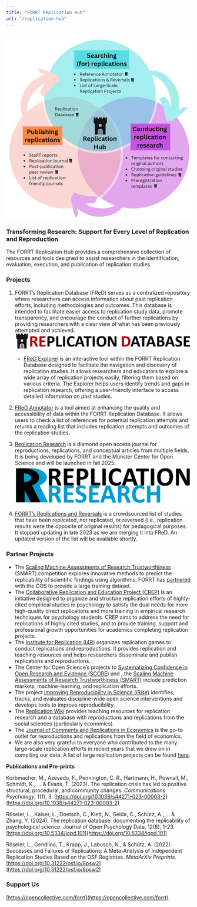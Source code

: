 ```yaml
---
title: "FORRT Replication Hub"
url: "/replication-hub"
---
```


<br>

<img src="rep_hub_framework.webp" /> 

### **Transforming Research: Support for Every Level of Replication and Reproduction**

The FORRT Replication Hub provides a comprehensive collection of resources and tools designed to assist researchers in the identification, evaluation, execution, and publication of replication studies.

### **Projects**

1. FORRT’s Replication Database (FReD) serves as a centralized repository where researchers can access information about past replication efforts, including methodologies and outcomes. This database is intended to facilitate easier access to replication study data, promote transparency, and encourage the conduct of further replications by providing researchers with a clear view of what has been previously attempted and achieved.  
   <img src="fred.webp" /> 


   - [FReD Explorer](/apps/fred_explorer.html) is an interactive tool within the FORRT Replication Database designed to facilitate the navigation and discovery of replication studies. It allows researchers and educators to explore a wide array of replication projects easily, filtering them based on various criteria. The Explorer helps users identify trends and gaps in replication research, offering a user-friendly interface to access detailed information on past studies.

2. [FReD Annotator](/apps/fred_annotator.html) is a tool aimed at enhancing the quality and accessibility of data within the FORRT Replication Database. It allows users to check a list of references for potential replication attempts and returns a reading list that includes replication attempts and outcomes of the replication studies.

3. [Replication Research](http://replicationresearch.org) is a diamond open access journal for reproductions, replications, and conceptual articles from multiple fields. It is being developed by FORRT and the Münster Center for Open Science and will be launched in fall 2025\.  
   <img src="rep_research.webp" /> 

4. [FORRT’s Replications and Reversals](/reversals/) is a crowdsourced list of studies that have been replicated, not replicated, or reversed (i.e., replication results were the opposite of original results) for pedagogical purposes. It stopped updating in late 2023 as we are merging it into FReD. An updated version of the list will be available shortly.

### **Partner Projects**

* The [Scaling Machine Assessments of Research Trustworthiness](https://www.cos.io/about/news/cos-expands-score-program-efforts) (SMART) competition explores innovative methods to predict the replicability of scientific findings using algorithms. FORRT has [partnered](https://www.cos.io/blog/cos-and-forrt-partner-to-increase-discoverability-and-usability-of-replication-evidence) with the COS to provide a large training dataset.  
* The [Collaborative Replication and Education Project (CREP)](https://forrt.org/glossary/vbeta/collaborative-replication-and-educa/) is an initiative designed to organize and structure replication efforts of highly-cited empirical studies in psychology to satisfy the dual needs for more high-quality direct replications and more training in empirical research techniques for psychology students. CREP aims to address the need for replications of highly cited studies, and to provide training, support and professional growth opportunities for academics completing replication projects.  
* The [Institute for Replication (I4R)](https://forrt.org/replication-hub/i4replication.org) organizes replication games to conduct replications and reproductions. It provides replication and teaching resources and helps researchers disseminate and publish replications and reproductions.  
* The Center for Open Science’s projects to [Systematizing Confidence in Open Research and Evidence (SCORE)](https://www.cos.io/score) and , the [Scaling Machine Assessments of Research Trustworthiness (SMART)](https://www.cos.io/about/news/cos-expands-score-program-efforts)  include prediction markets, machine-learning, and replication efforts.  
* The project [Improving Reproducibility in Science (iRise)](https://camarades.shinyapps.io/dev-irise-soles/) identifies, tracks, and evaluates discipline-wide open science interventions and develops tools to improve reproducibility.  
* The [Replication Wiki](https://replication.uni-goettingen.de/wiki/index.php/Main_Page) provides teaching resources for replication research and a database with reproductions and replications from the social sciences (particularly economics).  
* The [Journal of Comments and Replications in Economics](http://jcr-econ.org) is the go-to outlet for reproductions and replications from the field of economics.
* We are also very grateful to everyone who contributed to the many large-scale replication efforts in recent years that we drew on in compiling our data. A list of large replication projects can be found [here](/replication-hub/large-scale-replication-projects).

**Publications and Pre-prints** 

Korbmacher, M., Azevedo, F., Pennington, C. R., Hartmann, H., Pownall, M., Schmidt, K., ... & Evans, T. (2023). The replication crisis has led to positive structural, procedural, and community changes. *Communications Psychology*, 1(1), 3\. [https://doi.org/10.1038/s44271-023-00003-2](https://doi.org/10.1038/s44271-023-00003-2)

Röseler, L., Kaiser, L., Doetsch, C., Klett, N., Seida, C., Schütz, A., ... & Zhang, Y. (2024). The replication database: documenting the replicability of psychological science. Journal of Open Psychology Data, 12(8), 1-23. [https://doi.org/10.5334/jopd.101](https://doi.org/10.5334/jopd.101)

Röseler, L., Gendlina, T., Krapp, J., Labusch, N., & Schütz, A. (2022). Successes and Failures of Replications: A Meta-Analysis of Independent Replication Studies Based on the OSF Registries. *MetaArXiv Preprints*. [https://doi.org/10.31222/osf.io/8psw2](https://doi.org/10.31222/osf.io/8psw2) 

### **Support Us**

[https://opencollective.com/forrt](https://opencollective.com/forrt)


